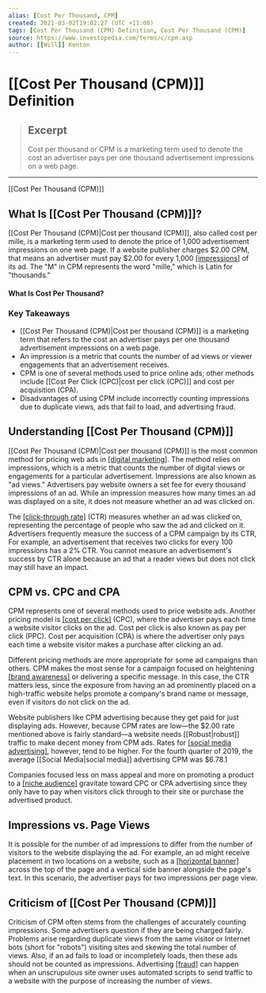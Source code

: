 ```yaml
---
alias: [Cost Per Thousand, CPM]
created: 2021-03-02T19:02:27 (UTC +11:00)
tags: [Cost Per Thousand (CPM) Definition, Cost Per Thousand (CPM)]
source: https://www.investopedia.com/terms/c/cpm.asp
author: [[Will]] Kenton
---
```


# [[Cost Per Thousand (CPM)]] Definition

> ## Excerpt
> Cost per thousand or CPM is a marketing term used to denote the cost an advertiser pays per one thousand advertisement impressions on a web page.

---

[[Cost Per Thousand (CPM)]]
## What Is [[Cost Per Thousand (CPM)]]?

[[Cost Per Thousand (CPM)|Cost per thousand (CPM)]], also called cost per mille, is a marketing term used to denote the price of 1,000 advertisement impressions on one web page. If a website publisher charges $2.00 CPM, that means an advertiser must pay $2.00 for every 1,000 [[impressions]](https://www.investopedia.com/terms/i/impression.asp) of its ad. The "M" in CPM represents the word "mille," which is Latin for "thousands."

#### What Is Cost Per Thousand?

### Key Takeaways

-   [[Cost Per Thousand (CPM)|Cost per thousand (CPM)]] is a marketing term that refers to the cost an advertiser pays per one thousand advertisement impressions on a web page. 
-   An impression is a metric that counts the number of ad views or viewer engagements that an advertisement receives.
-   CPM is one of several methods used to price online ads; other methods include [[Cost Per Click (CPC)|cost per click (CPC)]] and cost per acquisition (CPA).
-   Disadvantages of using CPM include incorrectly counting impressions due to duplicate views, ads that fail to load, and advertising fraud.

## Understanding [[Cost Per Thousand (CPM)]]

[[Cost Per Thousand (CPM)|Cost per thousand (CPM)]] is the most common method for pricing web ads in [[digital marketing]](https://www.investopedia.com/terms/d/digital-marketing.asp). The method relies on impressions, which is a metric that counts the number of digital views or engagements for a particular advertisement. Impressions are also known as "ad views." Advertisers pay website owners a set fee for every thousand impressions of an ad. While an impression measures how many times an ad was displayed on a site, it does not measure whether an ad was clicked on.

The [[click-through rate]](https://www.investopedia.com/terms/c/clickthroughrates.asp) (CTR) measures whether an ad was clicked on, representing the percentage of people who saw the ad and clicked on it. Advertisers frequently measure the success of a CPM campaign by its CTR, For example, an advertisement that receives two clicks for every 100 impressions has a 2% CTR. You cannot measure an advertisement's success by CTR alone because an ad that a reader views but does not click may still have an impact.

## CPM vs. CPC and CPA

CPM represents one of several methods used to price website ads. Another pricing model is [[cost per click]](https://www.investopedia.com/terms/c/cpc.asp) (CPC), where the advertiser pays each time a website visitor clicks on the ad. Cost per click is also known as pay per click (PPC). Cost per acquisition (CPA) is where the advertiser only pays each time a website visitor makes a purchase after clicking an ad.

Different pricing methods are more appropriate for some ad campaigns than others. CPM makes the most sense for a campaign focused on heightening [[brand awareness]](https://www.investopedia.com/terms/b/brandawareness.asp) or delivering a specific message. In this case, the CTR matters less, since the exposure from having an ad prominently placed on a high-traffic website helps promote a company's brand name or message, even if visitors do not click on the ad.

Website publishers like CPM advertising because they get paid for just displaying ads. However, because CPM rates are low—the $2.00 rate mentioned above is fairly standard—a website needs [[Robust|robust]] traffic to make decent money from CPM ads. Rates for [[social media advertising]](https://www.investopedia.com/[[Stock|stock]]-analysis/032114/how-facebook-twitter-social-media-make-money-you-twtr-lnkd-fb-goog.aspx), however, tend to be higher. For the fourth quarter of 2019, the average [[Social Media|social media]] advertising CPM was $6.78.1

Companies focused less on mass appeal and more on promoting a product to a [[niche audience]](https://www.investopedia.com/terms/m/micromarketing.asp) gravitate toward CPC or CPA advertising since they only have to pay when visitors click through to their site or purchase the advertised product.

## Impressions vs. Page Views

It is possible for the number of ad impressions to differ from the number of visitors to the website displaying the ad. For example, an ad might receive placement in two locations on a website, such as a [[horizontal banner]](https://www.investopedia.com/terms/b/banneradvertising.asp) across the top of the page and a vertical side banner alongside the page's text. In this scenario, the advertiser pays for two impressions per page view.

## Criticism of [[Cost Per Thousand (CPM)]]

Criticism of CPM often stems from the challenges of accurately counting impressions. Some advertisers question if they are being charged fairly. Problems arise regarding duplicate views from the same visitor or Internet bots (short for "robots") visiting sites and skewing the total number of views. Also, if an ad fails to load or incompletely loads, then these ads should not be counted as impressions. Advertising [[fraud]](https://www.investopedia.com/terms/f/fraud.asp) can happen when an unscrupulous site owner uses automated scripts to send traffic to a website with the purpose of increasing the number of views.

